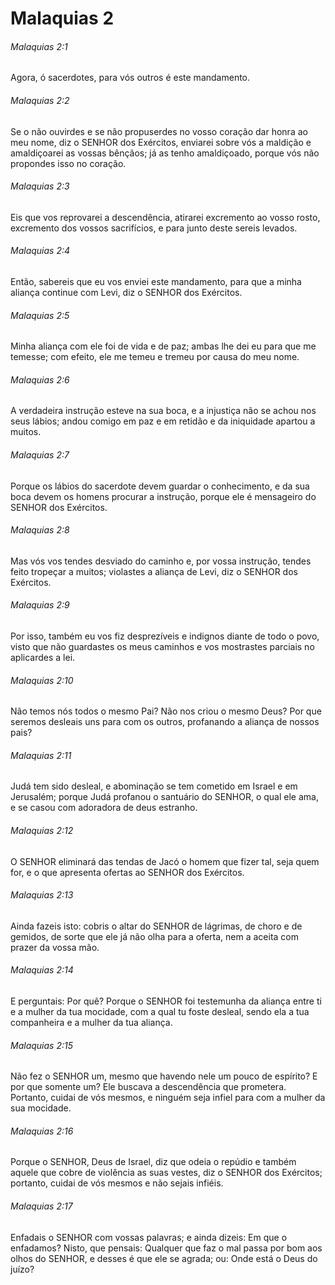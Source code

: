 # Malaquias 2

###### Malaquias 2:1

Agora, ó sacerdotes, para vós outros é este mandamento.

###### Malaquias 2:2

Se o não ouvirdes e se não propuserdes no vosso coração dar honra ao meu nome, diz o SENHOR dos Exércitos, enviarei sobre vós a maldição e amaldiçoarei as vossas bênçãos; já as tenho amaldiçoado, porque vós não propondes isso no coração.

###### Malaquias 2:3

Eis que vos reprovarei a descendência, atirarei excremento ao vosso rosto, excremento dos vossos sacrifícios, e para junto deste sereis levados.

###### Malaquias 2:4

Então, sabereis que eu vos enviei este mandamento, para que a minha aliança continue com Levi, diz o SENHOR dos Exércitos.

###### Malaquias 2:5

Minha aliança com ele foi de vida e de paz; ambas lhe dei eu para que me temesse; com efeito, ele me temeu e tremeu por causa do meu nome.

###### Malaquias 2:6

A verdadeira instrução esteve na sua boca, e a injustiça não se achou nos seus lábios; andou comigo em paz e em retidão e da iniquidade apartou a muitos.

###### Malaquias 2:7

Porque os lábios do sacerdote devem guardar o conhecimento, e da sua boca devem os homens procurar a instrução, porque ele é mensageiro do SENHOR dos Exércitos.

###### Malaquias 2:8

Mas vós vos tendes desviado do caminho e, por vossa instrução, tendes feito tropeçar a muitos; violastes a aliança de Levi, diz o SENHOR dos Exércitos.

###### Malaquias 2:9

Por isso, também eu vos fiz desprezíveis e indignos diante de todo o povo, visto que não guardastes os meus caminhos e vos mostrastes parciais no aplicardes a lei.

###### Malaquias 2:10

Não temos nós todos o mesmo Pai? Não nos criou o mesmo Deus? Por que seremos desleais uns para com os outros, profanando a aliança de nossos pais?

###### Malaquias 2:11

Judá tem sido desleal, e abominação se tem cometido em Israel e em Jerusalém; porque Judá profanou o santuário do SENHOR, o qual ele ama, e se casou com adoradora de deus estranho.

###### Malaquias 2:12

O SENHOR eliminará das tendas de Jacó o homem que fizer tal, seja quem for, e o que apresenta ofertas ao SENHOR dos Exércitos.

###### Malaquias 2:13

Ainda fazeis isto: cobris o altar do SENHOR de lágrimas, de choro e de gemidos, de sorte que ele já não olha para a oferta, nem a aceita com prazer da vossa mão.

###### Malaquias 2:14

E perguntais: Por quê? Porque o SENHOR foi testemunha da aliança entre ti e a mulher da tua mocidade, com a qual tu foste desleal, sendo ela a tua companheira e a mulher da tua aliança.

###### Malaquias 2:15

Não fez o SENHOR um, mesmo que havendo nele um pouco de espírito? E por que somente um? Ele buscava a descendência que prometera. Portanto, cuidai de vós mesmos, e ninguém seja infiel para com a mulher da sua mocidade.

###### Malaquias 2:16

Porque o SENHOR, Deus de Israel, diz que odeia o repúdio e também aquele que cobre de violência as suas vestes, diz o SENHOR dos Exércitos; portanto, cuidai de vós mesmos e não sejais infiéis.

###### Malaquias 2:17

Enfadais o SENHOR com vossas palavras; e ainda dizeis: Em que o enfadamos? Nisto, que pensais: Qualquer que faz o mal passa por bom aos olhos do SENHOR, e desses é que ele se agrada; ou: Onde está o Deus do juízo?


